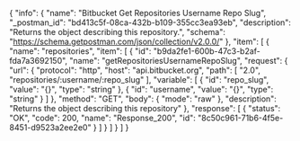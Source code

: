 {
  "info": {
    "name": "Bitbucket Get Repositories Username Repo Slug",
    "_postman_id": "bd413c5f-08ca-432b-b109-355cc3ea93eb",
    "description": "Returns the object describing this repository.",
    "schema": "https://schema.getpostman.com/json/collection/v2.0.0/"
  },
  "item": [
    {
      "name": "repositories",
      "item": [
        {
          "id": "b9da2fe1-600b-47c3-b2af-fda7a3692150",
          "name": "getRepositoriesUsernameRepoSlug",
          "request": {
            "url": {
              "protocol": "http",
              "host": "api.bitbucket.org",
              "path": [
                "2.0",
                "repositories/:username/:repo_slug"
              ],
              "variable": [
                {
                  "id": "repo_slug",
                  "value": "{}",
                  "type": "string"
                },
                {
                  "id": "username",
                  "value": "{}",
                  "type": "string"
                }
              ]
            },
            "method": "GET",
            "body": {
              "mode": "raw"
            },
            "description": "Returns the object describing this repository"
          },
          "response": [
            {
              "status": "OK",
              "code": 200,
              "name": "Response_200",
              "id": "8c50c961-71b6-4f5e-8451-d9523a2ee2e0"
            }
          ]
        }
      ]
    }
  ]
}